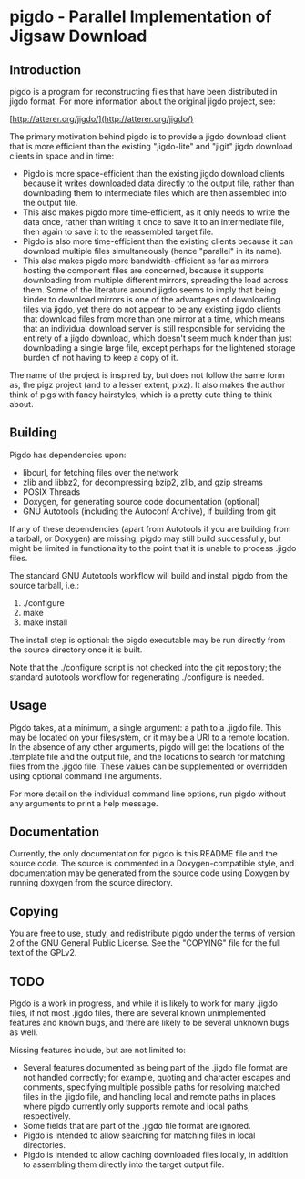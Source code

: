 pigdo - Parallel Implementation of Jigsaw Download
==================================================

Introduction
------------

pigdo is a program for reconstructing files that have been distributed in jigdo
format. For more information about the original jigdo project, see:

[http://atterer.org/jigdo/](http://atterer.org/jigdo/)

The primary motivation behind pigdo is to provide a jigdo download client that
is more efficient than the existing "jigdo-lite" and "jigit" jigdo download
clients in space and in time:

* Pigdo is more space-efficient than the existing jigdo download clients because
  it writes downloaded data directly to the output file, rather than downloading
  them to intermediate files which are then assembled into the output file.
* This also makes pigdo more time-efficient, as it only needs to write the data
  once, rather than writing it once to save it to an intermediate file, then
  again to save it to the reassembled target file.
* Pigdo is also more time-efficient than the existing clients because it can
  download multiple files simultaneously (hence "parallel" in its name).
* This also makes pigdo more bandwidth-efficient as far as mirrors hosting the
  component files are concerned, because it supports downloading from multiple
  different mirrors, spreading the load across them. Some of the literature
  around jigdo seems to imply that being kinder to download mirrors is one of
  the advantages of downloading files via jigdo, yet there do not appear to be
  any existing jigdo clients that download files from more than one mirror at a
  time, which means that an individual download server is still responsible for
  servicing the entirety of a jigdo download, which doesn't seem much kinder
  than just downloading a single large file, except perhaps for the lightened
  storage burden of not having to keep a copy of it.

The name of the project is inspired by, but does not follow the same form as,
the pigz project (and to a lesser extent, pixz). It also makes the author think
of pigs with fancy hairstyles, which is a pretty cute thing to think about.

Building
--------

Pigdo has dependencies upon:

* libcurl, for fetching files over the network
* zlib and libbz2, for decompressing bzip2, zlib, and gzip streams
* POSIX Threads
* Doxygen, for generating source code documentation (optional)
* GNU Autotools (including the Autoconf Archive), if building from git

If any of these dependencies (apart from Autotools if you are building from a
tarball, or Doxygen) are missing, pigdo may still build successfully, but might
be limited in functionality to the point that it is unable to process .jigdo
files.

The standard GNU Autotools workflow will build and install pigdo from the source
tarball, i.e.:

1. ./configure
2. make
3. make install

The install step is optional: the pigdo executable may be run directly from the
source directory once it is built.

Note that the ./configure script is not checked into the git repository; the
standard autotools workflow for regenerating ./configure is needed.

Usage
-----

Pigdo takes, at a minimum, a single argument: a path to a .jigdo file. This may
be located on your filesystem, or it may be a URI to a remote location. In the
absence of any other arguments, pigdo will get the locations of the .template
file and the output file, and the locations to search for matching files from
the .jigdo file. These values can be supplemented or overridden using optional
command line arguments.

For more detail on the individual command line options, run pigdo without any
arguments to print a help message.

Documentation
-------------

Currently, the only documentation for pigdo is this README file and the source
code. The source is commented in a Doxygen-compatible style, and documentation
may be generated from the source code using Doxygen by running doxygen from the
source directory.

Copying
-------

You are free to use, study, and redistribute pigdo under the terms of version 2
of the GNU General Public License. See the "COPYING" file for the full text of
the GPLv2.

TODO
----

Pigdo is a work in progress, and while it is likely to work for many .jigdo
files, if not most .jigdo files, there are several known unimplemented features
and known bugs, and there are likely to be several unknown bugs as well.

Missing features include, but are not limited to:

* Several features documented as being part of the .jigdo file format are not
  handled correctly; for example, quoting and character escapes and comments,
  specifying multiple possible paths for resolving matched files in the .jigdo
  file, and handling local and remote paths in places where pigdo currently only
  supports remote and local paths, respectively.
* Some fields that are part of the .jigdo file format are ignored.
* Pigdo is intended to allow searching for matching files in local directories.
* Pigdo is intended to allow caching downloaded files locally, in addition to
  assembling them directly into the target output file.
